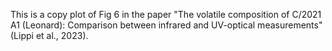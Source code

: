 This is a copy plot of Fig 6 in the paper "The volatile composition of C/2021 A1 (Leonard): Comparison between infrared and UV-optical measurements" (Lippi et al., 2023).
